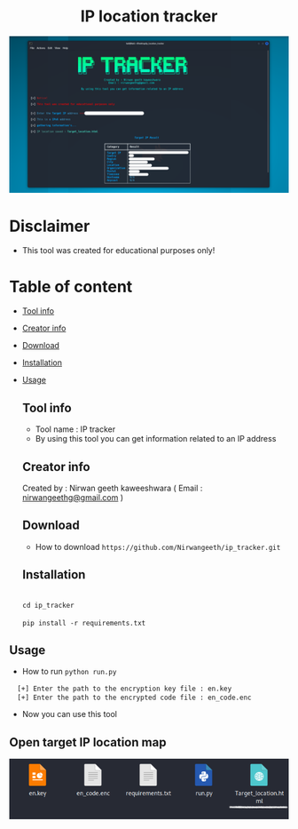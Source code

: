 <h1 align=center> IP location tracker </h1>

![tool](/tool.png)

# Disclaimer
* This tool was created for educational purposes only!

# Table of content

* [Tool info](#toolinfo)
* [Creator info](#creatorinfo)
* [Download](#download)
* [Installation](#installation)
* [Usage](#usage)

  ## Tool info

  * Tool name : IP tracker
  * By using this tool you can get information related to an IP address
  
  ## Creator info

  Created by : Nirwan geeth kaweeshwara
  ( Email    : nirwangeethg@gmail.com )

  ## Download

  * How to download  `https://github.com/Nirwangeeth/ip_tracker.git`

  ## Installation

  ```
  
  cd ip_tracker

  pip install -r requirements.txt
  
  ```


## Usage

* How to run  `python run.py`
```
  [+] Enter the path to the encryption key file : en.key
  [+] Enter the path to the encrypted code file : en_code.enc
```
* Now you can use this tool

## Open target IP location map

![location_html](/location_html.png)


  
 
